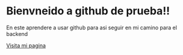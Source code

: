 # Bienvneido a github de prueba!!

En este aprendere a usar github para asi seguir en mi camino para el backend

[Visita mi pagina](https://www.youtube.com/watch?v=T9WUO87ZAdY)
